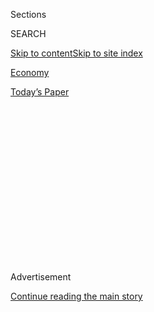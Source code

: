 <div id="app">

<div>

<div>

<div>

<div class="NYTAppHideMasthead css-1q2w90k e1suatyy0">

<div class="section css-ui9rw0 e1suatyy2">

<div class="css-eph4ug er09x8g0">

<div class="css-6n7j50">

</div>

<span class="css-1dv1kvn">Sections</span>

<div class="css-10488qs">

<span class="css-1dv1kvn">SEARCH</span>

</div>

[Skip to content](#site-content)[Skip to site
index](#site-index)

</div>

<div id="masthead-section-label" class="css-1wr3we4 eaxe0e00">

[Economy](https://www.nytimes.com/section/business/economy)

</div>

<div class="css-10698na e1huz5gh0">

</div>

</div>

<div id="masthead-bar-one" class="section hasLinks css-15hmgas e1csuq9d3">

<div class="css-uqyvli e1csuq9d0">

</div>

<div class="css-1uqjmks e1csuq9d1">

</div>

<div class="css-9e9ivx">

[](https://myaccount.nytimes.com/auth/login?response_type=cookie&client_id=vi)

</div>

<div class="css-1bvtpon e1csuq9d2">

[Today’s
Paper](https://www.nytimes.com/section/todayspaper)

</div>

</div>

</div>

</div>

<div data-aria-hidden="false">

<div id="site-content" data-role="main">

<div>

<div class="css-1aor85t" style="opacity:0.000000001;z-index:-1;visibility:hidden">

<div class="css-1hqnpie">

<div class="css-epjblv">

<span class="css-17xtcya">[Economy](/section/business/economy)</span><span class="css-x15j1o">|</span><span class="css-fwqvlz">Trump
Signs China Trade Deal, Putting Economic Conflict on
Pause</span>

</div>

<div class="css-k008qs">

<div class="css-1iwv8en">

<span class="css-18z7m18"></span>

<div>

</div>

</div>

<span class="css-1n6z4y">https://nyti.ms/2NvyD0j</span>

<div class="css-1705lsu">

<div class="css-4xjgmj">

<div class="css-4skfbu" data-role="toolbar" data-aria-label="Social Media Share buttons, Save button, and Comments Panel with current comment count" data-testid="share-tools">

  - 
  - 
  - 
  - 
    
    <div class="css-6n7j50">
    
    </div>

  - 
  - 

</div>

</div>

</div>

</div>

</div>

</div>

<div id="NYT_TOP_BANNER_REGION" class="css-13pd83m">

</div>

<div id="top-wrapper" class="css-1sy8kpn">

<div id="top-slug" class="css-l9onyx">

Advertisement

</div>

[Continue reading the main
story](#after-top)

<div class="ad top-wrapper" style="text-align:center;height:100%;display:block;min-height:250px">

<div id="top" class="place-ad" data-position="top" data-size-key="top">

</div>

</div>

<div id="after-top">

</div>

</div>

<div>

<div id="sponsor-wrapper" class="css-1hyfx7x">

<div id="sponsor-slug" class="css-19vbshk">

Supported by

</div>

[Continue reading the main
story](#after-sponsor)

<div id="sponsor" class="ad sponsor-wrapper" style="text-align:center;height:100%;display:block">

</div>

<div id="after-sponsor">

</div>

</div>

<div class="css-186x18t">

</div>

<div class="css-1vkm6nb ehdk2mb0">

# Trump Signs China Trade Deal, Putting Economic Conflict on Pause

</div>

An initial pact, cooling tensions in an election year, follows months of
escalating tariffs and a trade war that seemed as if it would never end.

![<span class="css-16f3y1r e13ogyst0">President Trump called the initial
trade pact he signed with China a path “toward a future of fair and
reciprocal
trade.”</span><span class="css-cch8ym"><span class="css-1dv1kvn">Credit</span><span class="css-cnj6d5 e1z0qqy90" itemprop="copyrightHolder"><span class="css-1ly73wi e1tej78p0">Credit...</span><span>Mandel
Ngan/Agence France-Presse — Getty
Images</span></span></span>](https://static01.nyt.com/images/2020/01/15/business/15dc-chinadeal/15dc-chinadeal-videoSixteenByNine3000.jpg)

<div class="css-18e8msd">

<div class="css-pdw9fk epjyd6m0">

<div class="css-1txwxcy ey68jwv0" data-aria-hidden="true">

[![Ana
Swanson](https://static01.nyt.com/images/2018/12/10/multimedia/author-ana-swanson/author-ana-swanson-thumbLarge.png
"Ana Swanson")](https://www.nytimes.com/by/ana-swanson)[![Alan
Rappeport](https://static01.nyt.com/images/2018/06/12/multimedia/author-alan-rappeport/author-alan-rappeport-thumbLarge-v2.png
"Alan Rappeport")](https://www.nytimes.com/by/alan-rappeport)

</div>

<div class="css-1baulvz">

By [<span class="css-1baulvz" itemprop="name">Ana
Swanson</span>](https://www.nytimes.com/by/ana-swanson) and
[<span class="css-1baulvz last-byline" itemprop="name">Alan
Rappeport</span>](https://www.nytimes.com/by/alan-rappeport)

</div>

</div>

  - 
    
    <div class="css-ld3wwf e16638kd2">
    
    Published Jan. 15, 2020Updated June 23,
    2020
    
    </div>

  - 
    
    <div class="css-4xjgmj">
    
    <div class="css-pvvomx" data-role="toolbar" data-aria-label="Social Media Share buttons, Save button, and Comments Panel with current comment count" data-testid="share-tools">
    
      - 
      - 
      - 
      - 
        
        <div class="css-6n7j50">
        
        </div>
    
      - 
      - 
    
    </div>
    
    </div>

</div>

</div>

<div class="section meteredContent css-1r7ky0e" name="articleBody" itemprop="articleBody">

<div class="css-1fanzo5 StoryBodyCompanionColumn">

<div class="css-53u6y8">

WASHINGTON — President Trump signed an [initial trade deal with
China](https://www.nytimes.com/2020/06/23/business/economy/trump-navarro-china-trade-deal.html)
on Wednesday, bringing [the first
chapter](https://www.nytimes.com/2020/01/15/upshot/china-us-trade-peace.html)
of a protracted and economically damaging fight with one of the world’s
largest economies to a close.

The pact is intended to open Chinese markets to more American companies,
increase farm and energy exports and [provide greater
protection](https://www.nytimes.com/2020/01/14/business/economy/trump-china-trade-deal.html)
for American technology and trade secrets. China has committed to buying
an additional $200 billion worth of American goods and services by 2021
and is expected to ease some of the tariffs it has placed on American
products.

But the agreement preserves the bulk of the tariffs that Mr. Trump has
placed on $360 billion worth of [Chinese
goods](https://www.nytimes.com/2018/08/21/business/economy/trump-china-tariffs-consumers.html),
and it maintains the threat of additional punishment if Beijing does not
live up to the terms of the deal.

</div>

</div>

<div class="css-1fanzo5 StoryBodyCompanionColumn">

<div class="css-53u6y8">

“Today we take a momentous step, one that has never been taken before
with China toward a future of fair and reciprocal trade with China,” Mr.
Trump said at a ceremony at the White House. “Together we are righting
the wrongs of the past.”

</div>

</div>

<div>

</div>

<div class="css-1fanzo5 StoryBodyCompanionColumn">

<div class="css-53u6y8">

The deal caps more than two years of tense negotiations and [escalating
threats](https://www.nytimes.com/2019/08/23/business/china-tariffs-trump.html)
that at times seemed destined to plunge the United States and China into
a permanent economic war. Mr. Trump, who campaigned for president in
2016 on a promise to get tough on China, pushed his negotiators to
rewrite trade terms that he said had destroyed American industry and
jobs, and he imposed record tariffs on Chinese goods in a gamble to get
Beijing to accede to his demands.

“As a candidate for president, I vowed strong action,” Mr. Trump said.
“Unlike those who came before me, I kept my promise.”

The agreement is a significant turning point in American trade policy
and the types of free-trade agreements that the United States has
typically supported. Rather than lowering tariffs to allow for the flow
of goods and services to meet market demand, this deal leaves a record
level of tariffs in place and forces China to buy $200 billion worth of
specific products within two years.

To Mr. Trump and other supporters, the approach corrects for past trade
deals that enabled corporate outsourcing and led to lost jobs and
industries. To critics, it is the type of managed trade approach that
the United States has long criticized, especially with regard to China
and its control over its economy.

</div>

</div>

<div class="css-1fanzo5 StoryBodyCompanionColumn">

<div class="css-53u6y8">

While other presidents have tried to change China’s economic approach,
Mr. Trump has leaned into it. The agreement stipulates that “China shall
ensure” that its purchases meet the $200 billion figure by 2021, all but
guaranteeing an export boom as Mr. Trump heads into the 2020 election.

“Although the administration claims it wants to enhance market forces in
China, the purchase commitments hailed by the president will only
strengthen the role of the state in the economy,” said Daniel Price, a
former George W. Bush administration official and the managing director
of Rock Creek Global Advisors.

The president’s approach may pay off politically. He will head into a
re-election campaign with a commitment from China to strengthen its
intellectual-property protections, make large purchases of American
products and pursue other economic changes that will benefit American
business.

China’s leader, Xi Jinping, said in a message conveyed to Mr. Trump that
the deal is “beneficial to both China, the U.S. — and the world.” Mr. Xi
also said the agreement showed that the two countries, “based on
equality and mutual respect, through dialogue and consultations,” can
find proper and effective solutions to problems.

At a lavish White House ceremony crowded with cabinet members, lawmakers
and executives from America’s biggest companies, Mr. Trump seized on the
signing as a counterweight to impeachment proceedings that were taking
place across town, where lawmakers were about to vote to approve House
prosecutors for a Senate trial.

</div>

</div>

<div>

</div>

<div class="css-1fanzo5 StoryBodyCompanionColumn">

<div class="css-53u6y8">

“They have a hoax going on over there — let’s take care of it,” he said.

But the agreement has plenty of critics in both parties, who say that
Mr. Trump’s tactics have been economically damaging and that the deal
leaves many important economic issues unresolved.

</div>

</div>

<div class="css-1fanzo5 StoryBodyCompanionColumn">

<div class="css-53u6y8">

Those include cybersecurity and China’s tight controls over how
companies handle data and cloud computing. China rejected demands that
the text include promises to refrain from hacking American companies,
insisting it was not a trade issue.

And the deal does little to resolve more pernicious structural issues
surrounding China’s approach, particularly its pattern of subsidizing
and supporting crucial industries that compete with American companies,
like solar energy and steel. American businesses blame those economic
practices for allowing cheap Chinese goods to flood the United States.

“A ceremony at the White House can’t hide the stark truth about the
‘Phase 1’ China trade deal: The deal does absolutely nothing to
curtail China’s subsidies to its manufacturers,” Scott Paul, president
of the Alliance for American Manufacturing, which includes manufacturers
and the United Steelworkers union, [said in a
tweet](https://twitter.com/ScottPaulAAM/status/1217491025079492608).
“All those ‘forgotten men and women’ in U.S. factories have, once
again, been forgotten.”

The administration has said it will address some of these changes in
Phase 2 of the negotiations and is keeping tariffs in place in part to
maintain leverage for the next round of talks. Mr. Trump said he would
remove all tariffs if the two sides reach agreement on the next phase.

“I will agree to take those tariffs off if we’re able to do Phase 2,” he
said.

But Mr. Trump has already kicked the deadline for another agreement past
the November election, and there is deep skepticism that the two
countries will reach another deal anytime soon.

As part of the deal, Mr. Trump agreed to reduce the rate on tariffs
imposed in September and forgo additional import taxes in the future.
But the United States will continue to maintain tariffs covering 65
percent of American imports from China, [according to
tracking](https://www.piie.com/blogs/trade-and-investment-policy-watch/phase-one-china-deal-steep-tariffs-are-new-normal)
by Chad Bown, a senior fellow at the Peterson Institute of International
Economics. That leaves the United States with an overall tariff rate
higher than that of any other advanced nation, as well as China, India
and Turkey.

China will still tax 57 percent of imports from the United States in
retaliation, according to Mr. Bown, though it’s possible some of those
levies may be waived in the weeks to come.

</div>

</div>

<div class="css-1fanzo5 StoryBodyCompanionColumn">

<div class="css-53u6y8">

The two sides did not immediately distribute copies of the agreement in
Chinese, raising the question of whether translation issues had been
fully resolved and whether the final text would be as demanding of the
Beijing government in the Chinese version as in the English version.

“We also need to be sure that the wording of the agreement is the same
in both the Chinese and English versions — history has shown that
mismatches become easily exploited loopholes,” said Ker Gibbs, the
president of the American Chamber of Commerce in Shanghai.

</div>

</div>

<div class="css-79elbk" data-testid="photoviewer-wrapper">

<div class="css-z3e15g" data-testid="photoviewer-wrapper-hidden">

</div>

<div class="css-1a48zt4 ehw59r15" data-testid="photoviewer-children">

![<span class="css-16f3y1r e13ogyst0" data-aria-hidden="true">China has
agreed to buy more American farm goods, including poultry, beef and
soybeans.</span><span class="css-cnj6d5 e1z0qqy90" itemprop="copyrightHolder"><span class="css-1ly73wi e1tej78p0">Credit...</span><span>Scott
Olson/Getty
Images</span></span>](https://static01.nyt.com/images/2020/01/15/us/politics/15dc-chinadeal2/15dc-chinadeal2-articleLarge.jpg?quality=75&auto=webp&disable=upscale)

</div>

</div>

<div class="css-1fanzo5 StoryBodyCompanionColumn">

<div class="css-53u6y8">

While updates about the trade war transfixed investors for much of the
last two years, the official signing of the deal was greeted with
something of a shrug. The S\&P 500 rose roughly 0.2 percent. A gauge of
semiconductor companies, which have been particularly sensitive to the
trade war, fell more than 1 percent.

The deal came under fire from top Democrats, including Senator Chuck
Schumer of New York, who criticized the agreement for failing to address
China’s state-owned enterprises and industrial subsidies. He suggested
that President Xi was privately laughing at the United States and that
China has “taken President Trump to the cleaners.”

“This Phase 1 deal is an extreme disappointment to me and to millions
and millions of Americans who want to see us make China play fair,” Mr.
Schumer said on the Senate floor.

Wendy Cutler, a vice president at the Asia Society Policy Institute who
negotiated trade pacts for the Obama administration, called the gains
“meaningful, but modest.”

</div>

</div>

<div class="css-1fanzo5 StoryBodyCompanionColumn">

<div class="css-53u6y8">

“Because the United States was willing to compromise with China and not
press them on the most difficult issues, they were able to reach
positive ground,” she said.

The trade deal contains [a variety of
victories](https://www.nytimes.com/2020/01/14/business/economy/trump-china-trade-deal.html)
for American industry, including opening up markets for biotechnology,
beef and poultry. Banks, insurers, [drug
companies](https://www.nytimes.com/2019/08/27/business/china-cheap-drug-imports.html)
and the energy industry are also big beneficiaries.

China has also agreed not to force American companies to hand over their
technology as a condition of doing business there, under penalty of
further tariffs. And it will refrain from directing its companies to
obtain sensitive foreign technology through acquisitions. The agreement
also includes a pledge by both countries not to devalue their currencies
to [gain an
advantage](https://www.nytimes.com/2019/08/05/business/china-currency.html)
in export markets.

The president trumpeted many of China’s concessions during the signing
ceremony, singling out audience members who will benefit. He called out
a litany of Wall Street executives, many of whom have been pressing for
greater access to China’s financial services market, including Stephen
A. Schwarzman, the chief executive of the private equity firm the
Blackstone Group, and Kenneth C. Griffin, the billionaire founder of the
hedge fund Citadel. He also mentioned the chiefs of Boeing, Citibank,
Visa and the American International Group, and the chip makers Micron
and Qualcomm.

Referring to the energy purchases in the agreement, Mr. Trump told
Senator Joni Ernst, the Iowa Republican, who was in attendance: “You got
ethanol, so you can’t be complaining.”

But those victories have come at a heavy price. The uncertainty created
by Mr. Trump’s tariff threats and approach to trade has weighed on the
economy, [raising prices for businesses and
consumers](https://www.nytimes.com/2020/01/06/business/economy/trade-war-tariffs.html),
delaying corporate investments and slowing growth around the globe.
Businesses with exposure to China, like Deere & Company and Caterpillar,
have laid off some workers and lowered revenue expectations, in part
citing the trade war.

And other sources of tension remain in the United States-China
relationship. The Trump administration has taken a tougher approach to
scrutinizing Chinese investments and technology purchases for national
security threats, including blacklisting Chinese companies like Huawei,
the telecom firm.

</div>

</div>

<div class="css-1fanzo5 StoryBodyCompanionColumn">

<div class="css-53u6y8">

“I think it’s maybe a useful pause in the downward spiral of U.S.-China
relations,” Susan Shirk, a professor at the University of California,
San Diego, said of the trade deal.

</div>

</div>

<div>

</div>

<div class="css-1fanzo5 StoryBodyCompanionColumn">

<div class="css-53u6y8">

Keith Bradsher contributed reporting from Beijing

</div>

</div>

</div>

<div>

</div>

<div>

</div>

<div>

</div>

<div>

<div id="bottom-wrapper" class="css-1ede5it">

<div id="bottom-slug" class="css-l9onyx">

Advertisement

</div>

[Continue reading the main
story](#after-bottom)

<div id="bottom" class="ad bottom-wrapper" style="text-align:center;height:100%;display:block;min-height:90px">

</div>

<div id="after-bottom">

</div>

</div>

</div>

</div>

</div>

## Site Index

<div>

</div>

## Site Information Navigation

  - [© <span>2020</span> <span>The New York Times
    Company</span>](https://help.nytimes.com/hc/en-us/articles/115014792127-Copyright-notice)

<!-- end list -->

  - [NYTCo](https://www.nytco.com/)
  - [Contact
    Us](https://help.nytimes.com/hc/en-us/articles/115015385887-Contact-Us)
  - [Work with us](https://www.nytco.com/careers/)
  - [Advertise](https://nytmediakit.com/)
  - [T Brand Studio](http://www.tbrandstudio.com/)
  - [Your Ad
    Choices](https://www.nytimes.com/privacy/cookie-policy#how-do-i-manage-trackers)
  - [Privacy](https://www.nytimes.com/privacy)
  - [Terms of
    Service](https://help.nytimes.com/hc/en-us/articles/115014893428-Terms-of-service)
  - [Terms of
    Sale](https://help.nytimes.com/hc/en-us/articles/115014893968-Terms-of-sale)
  - [Site
    Map](https://spiderbites.nytimes.com)
  - [Help](https://help.nytimes.com/hc/en-us)
  - [Subscriptions](https://www.nytimes.com/subscription?campaignId=37WXW)

</div>

</div>

</div>

</div>
